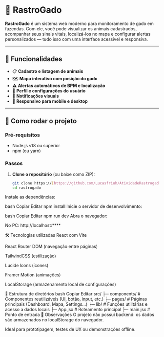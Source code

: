 # 🐄 RastroGado

**RastroGado** é um sistema web moderno para monitoramento de gado em fazendas. Com ele, você pode visualizar os animais cadastrados, acompanhar seus sinais vitais, localizá-los no mapa e configurar alertas personalizados — tudo isso com uma interface acessível e responsiva.

---

## 🔧 Funcionalidades

- 📋 **Cadastro e listagem de animais**
- 🗺️ **Mapa interativo com posição do gado**
- ⚠️ **Alertas automáticos de BPM e localização**
- 👤 **Perfil e configurações do usuário**
- 🔔 **Notificações visuais**
- 📱 **Responsivo para mobile e desktop**

---

## 🚀 Como rodar o projeto

### Pré-requisitos

- Node.js v18 ou superior
- npm (ou yarn)

### Passos

1. **Clone o repositório** (ou baixe como ZIP):
   ```bash
   git clone https://[https://github.com/Lucasfriuh/AtividadeRastrogado]
   cd rastrogado
Instale as dependências:

bash
Copiar
Editar
npm install
Inicie o servidor de desenvolvimento:

bash
Copiar
Editar
npm run dev
Abra o navegador:

No PC: http://localhost:****

🛠 Tecnologias utilizadas
React com Vite

React Router DOM (navegação entre páginas)

TailwindCSS (estilização)

Lucide Icons (ícones)

Framer Motion (animações)

LocalStorage (armazenamento local de configurações)

📂 Estrutura de diretórios
bash
Copiar
Editar
src/
├─ components/       # Componentes reutilizáveis (UI, botão, input, etc.)
├─ pages/            # Páginas principais (Dashboard, Mapa, Settings...)
├─ lib/              # Funções utilitárias e acesso a dados locais
├─ App.jsx           # Roteamento principal
├─ main.jsx          # Ponto de entrada
📌 Observações
O projeto não possui backend: os dados são armazenados no localStorage do navegador.

Ideal para prototipagem, testes de UX ou demonstrações offline.

